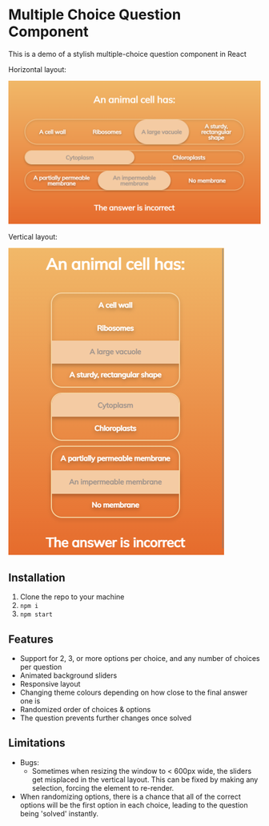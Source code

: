 # Multiple Choice Question Component

This is a demo of a stylish multiple-choice question component in React

Horizontal layout:

![Horizontal Layout](./images/horizontalLayout.png)

Vertical layout:

![Vertical Layout](./images/verticalLayout.png)

## Installation

1. Clone the repo to your machine
2. `npm i`
3. `npm start`

## Features

* Support for 2, 3, or more options per choice, and any number of choices per question
* Animated background sliders
* Responsive layout
* Changing theme colours depending on how close to the final answer one is
* Randomized order of choices & options
* The question prevents further changes once solved

## Limitations

* Bugs:
  * Sometimes when resizing the window to < 600px wide, the sliders get misplaced in the vertical layout. This can be fixed by making any selection, forcing the element to re-render.
* When randomizing options, there is a chance that all of the correct options will be the first option in each choice, leading to the question being 'solved' instantly.
